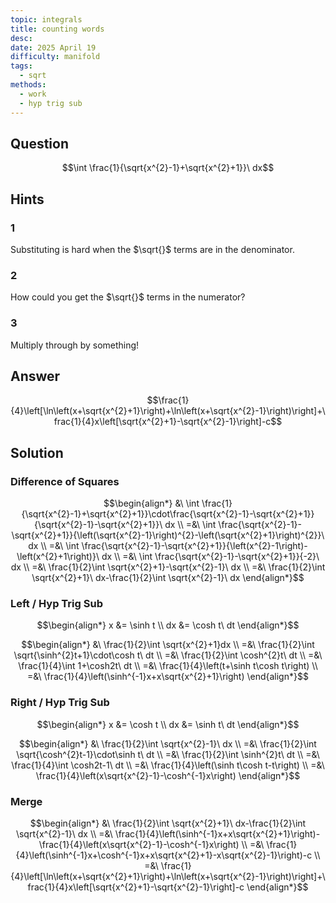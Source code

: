 ```yaml
---
topic: integrals
title: counting words
desc: 
date: 2025 April 19
difficulty: manifold
tags:
  - sqrt
methods:
  - work
  - hyp trig sub
---
```



## Question
```math
\int \frac{1}{\sqrt{x^{2}-1}+\sqrt{x^{2}+1}}\ dx
```


## Hints

### 1
Substituting is hard when the $\sqrt{}$ terms are in the denominator.

### 2
How could you get the $\sqrt{}$ terms in the numerator?

### 3
Multiply through by something!


## Answer
```math
\frac{1}{4}\left[\ln\left(x+\sqrt{x^{2}+1}\right)+\ln\left(x+\sqrt{x^{2}-1}\right)\right]+\frac{1}{4}x\left[\sqrt{x^{2}+1}-\sqrt{x^{2}-1}\right]-c
```


## Solution

### Difference of Squares
```math
\begin{align*}
  &\ \int \frac{1}{\sqrt{x^{2}-1}+\sqrt{x^{2}+1}}\cdot\frac{\sqrt{x^{2}-1}-\sqrt{x^{2}+1}}{\sqrt{x^{2}-1}-\sqrt{x^{2}+1}}\ dx
  \\ =&\ \int \frac{\sqrt{x^{2}-1}-\sqrt{x^{2}+1}}{\left(\sqrt{x^{2}-1}\right)^{2}-\left(\sqrt{x^{2}+1}\right)^{2}}\ dx
  \\ =&\ \int \frac{\sqrt{x^{2}-1}-\sqrt{x^{2}+1}}{\left(x^{2}-1\right)-\left(x^{2}+1\right)}\ dx
  \\ =&\ \int \frac{\sqrt{x^{2}-1}-\sqrt{x^{2}+1}}{-2}\ dx
  \\ =&\ \frac{1}{2}\int \sqrt{x^{2}+1}-\sqrt{x^{2}-1}\ dx
  \\ =&\ \frac{1}{2}\int \sqrt{x^{2}+1}\ dx-\frac{1}{2}\int \sqrt{x^{2}-1}\ dx
\end{align*}
```

### Left / Hyp Trig Sub
```math
\begin{align*}
  x &= \sinh t
  \\ dx &= \cosh t\ dt
\end{align*}
```

```math
\begin{align*}
  &\ \frac{1}{2}\int \sqrt{x^{2}+1}dx
  \\ =&\ \frac{1}{2}\int \sqrt{\sinh^{2}t+1}\cdot\cosh t\ dt
  \\ =&\ \frac{1}{2}\int \cosh^{2}t\ dt
  \\ =&\ \frac{1}{4}\int 1+\cosh2t\ dt
  \\ =&\ \frac{1}{4}\left(t+\sinh t\cosh t\right)
  \\ =&\ \frac{1}{4}\left(\sinh^{-1}x+x\sqrt{x^{2}+1}\right)
\end{align*}
```

### Right / Hyp Trig Sub
```math
\begin{align*}
  x &= \cosh t
  \\ dx &= \sinh t\ dt
\end{align*}
```

```math
\begin{align*}
  &\ \frac{1}{2}\int \sqrt{x^{2}-1}\ dx
  \\ =&\ \frac{1}{2}\int \sqrt{\cosh^{2}t-1}\cdot\sinh t\ dt
  \\ =&\ \frac{1}{2}\int \sinh^{2}t\ dt
  \\ =&\ \frac{1}{4}\int \cosh2t-1\ dt
  \\ =&\ \frac{1}{4}\left(\sinh t\cosh t-t\right)
  \\ =&\ \frac{1}{4}\left(x\sqrt{x^{2}-1}-\cosh^{-1}x\right)
\end{align*}
```

### Merge
```math
\begin{align*}
  &\ \frac{1}{2}\int \sqrt{x^{2}+1}\ dx-\frac{1}{2}\int \sqrt{x^{2}-1}\ dx
  \\ =&\ \frac{1}{4}\left(\sinh^{-1}x+x\sqrt{x^{2}+1}\right)-\frac{1}{4}\left(x\sqrt{x^{2}-1}-\cosh^{-1}x\right)
  \\ =&\ \frac{1}{4}\left(\sinh^{-1}x+\cosh^{-1}x+x\sqrt{x^{2}+1}-x\sqrt{x^{2}-1}\right)-c
  \\ =&\ \frac{1}{4}\left[\ln\left(x+\sqrt{x^{2}+1}\right)+\ln\left(x+\sqrt{x^{2}-1}\right)\right]+\frac{1}{4}x\left[\sqrt{x^{2}+1}-\sqrt{x^{2}-1}\right]-c
\end{align*}
```
